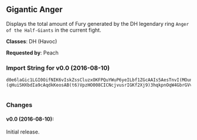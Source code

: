 ## Gigantic Anger

Displays the total amount of Fury generated by the DH legendary ring `Anger of
the Half-Giants` in the current fight.

**Classes**: DH (Havoc)

**Requested by**: Peach

### Import String for v0.0 (2016-08-10)

    d0e6laGic1LGI0OifNIK6vIskZssCluzxOKFPQuYWuP6yeILbf1ZGcAAIs5AesTnvI(MOunovLCossDpu0(uvQQdQsAHQeEiuAIOGlkP2iHKpcGrQQuXjbOvQkZuvXnfLyNIQ(PkLgkjjlfqEkitfvDvuOTcfWxvvk1zHIyTQkv6TqHCxOqTxK(lk1Gvomrlwu8yqnzsCzP2mP6ZQQgTK0Pfz1Qkv51IsYSL42eSBi)gXWfvwUkEoqtx46q12jL(UkfJNK48aQ1RQu49QkfnFOaDFrjv7NAQiuEkKcLNcjHJebbs5PqjukO8uiyCWGiqH444448ai9lrrc27k6VpECCCCC(viWYI3vpMEs8JKDJ06NFCCCCCEqD4rYfjcc0RAFApooooo)keyzX706NgSkqYO9y6H57(viWYINeosABSKc54X0tSU(LQ(svl2p)444448WIdgebVOvj8444448RqGLfpyCWGiW3QeEm9el2Vcbww8oT(PbRcik6JwzXJPNiEFlVtRFAWQajJ2Vcbww8ksWaOw)0Gv9y6XPAvRA)8JJJJJZllYeYRq(tWECCCCC(viWYINo(byEsilEm9U7xHallEjewIqgz4X0JrukUQR3Wrc9JLiKrgAeNRibUpIv7NFCCCCCEmgPska2JJJJJZVcbww8qKB8RqGLfVCfjW9bagbKbpMEmIsbamcidAeNRibUpIv7NFfcSS4PJJGJeb5rqyjczKrT2gfAyxXdeptT2gfv8yxXdKGFGBayeqgQ4bsWpWDEPqxXdKGFGBrvK)Gv8yxXtPbdayeqgQ4P0GrEPqxXtPbdrvK)Gv8yxXJflwQ9ZZZZlP75LqyjczKHFEEEEsKINsdgaWiGm4XKPxUIe4(aaJaYGFEEEEsKIhiEMATnk8yY0tmKQQ)8HDD(AGaaWVBTy)8888KifpwSy5XKPhMV)1xy(l)8888IQnYpppppppppD8dW8Kqw8y6PJFaMNeYIxwZdSlnCOjBv8yXILA)8888AKIFnsXp)keyzXthhbhjcYJGQrrFsOFSeHmYqJA)8888siSeHmYWJPxCWB)88880XpaZtczXJP3D)AKIF(viWYINoocoseKhb9PLAtOFSeHmYqJA)8888siSeHmYWJPNUSa2(1if)8RqGLfpDCeCKiipcIXCkYO1O2ppppVcbww8q9naIWseYidpMEmIsXvD9gosOFSeHmYqJ4CfjW9rSA)8888s6EjewIqgz4jrkEis4H6BaeHLiKrgEr1g5rqFAP2e6hlriJm0O2ppppVUa2jDpej8siSeHmYWtIu8q9naIWseYidVOAJ8iOAu0Ne6hlriJm0O2ppppVgP4xJu8ZVcbww80XrWrIG8eKzvJfhmic8TkHg1(5555L09(2TmRUIFKGSae82CrIGaVnxJ0O2lQ2iVth4hKNyrUF)UyVgP4NNNNxs3lHWseYidVOAJ8oDGFqE6KJGm0igdcRRJPGyQcg8iUINeosABSKc5uXth)ampjKf1(55551fW270b(b5PtocYqJymvrCfpD8dW8Kqwu7NNNNxJu8Rrk(5xHallE64i4irqEkeS4GbrGVvj0O2pppppe5gpMEa0bFsO1O2pppppcIXCkYO1O2ppppVKUhICJhNxrcga16NgSQ333706NgSkGOOpALfVOAJ8ZZZZZZZZdghmic8TkHhtpbzw1yXbdIaFRsOrTh54jwSFEEEEEEEEfjyauRFAWQEm9qKB8ZZZZRrk(5555D6a)G8GXbdIaFRs4xJu87klfcwCWGiW3QeEm9uiyXbdIaFRs4NFfcSS4PKaZjd4QEm9(M(5555HrIXEBwU4kp7p3ca7AmqDEE2mMxua(HVgOAgeJXEm9iiSeHmYOwBJIk(5555HrIv1NRysnqSbQgG68SzaqORx8PMbXyShtpcQgf9jH(XseYiJk(5555HrIv1NRysnqSbQgG68SRZF9Ip1migJ9y6rqFAP2e6hlriJmQ4xw3Vcbww80XrWrIG8ui8N0)FF00ABuuXJflwQ9ZZZZdrUXJPhaDWNeAnQ9ZZZZtjbMtgWvXOwBJcmwdlwSu7NNNN3Pd8dYlo4TFnsXVRSui8N0)FF8y6Pq4pP))(qHuiSHXbdIa9cAqdkKeosAB(t6)VpzHO008CICNcjvusrIGKf2Xj9)3hqkpnOqW4GbrGVvjOq64i4irqAu7D6a)G8K4hj7gPLLcbloyqe4BvcnQ9AKcfsPbHPqxpWEAVZ6UhMVlYLC3)ItK7uiLe43dhbhjTnfswkuiLeyUIey(wLGcHPWuiDckGsFJMMxKVOqv70F1GkkrF)YlfTOVFPOZMOXqm8smeZuDUS9ffkPqHai9lrrc27k6VpuOekfSHjc5kD0k08IqHkePcLNcbxKGGuEkeyc9xAked1z528FhgZZxdenOqkjD9emEjaMYtHeWlrIYtdAqH0LWrIGO8uib8sKO80GguOCAZfYsJckpfsaVejkpnObf6iHBkpfsaVejkpnObf6qknLNcjGxIeLNg0GcbMRHP8uiWe6V008IqdkuilnkO8uib8sKO80GguiCWMnCrccsVGcHd2SbZ1W0lObfcHlWFs))9bKMxek0P)teepW5Aku0QeuiWUORkscfuOlULN)2S8Pwu8uO4K()7dLNcbJdgebkKoocoseKgwSyP270b(b5jXps2nsllfc)j9)3hnSyXsTxJuOqW4GbrGD1KstHIKqRqHGXbdIa7a4CnfQ12OGc1ABuasHWEBwU4kp7p3ca7AmqDEE2mMxua(HVgOAgQOQpxXKAGyduna15zZaGqxV4tndvu1NRysnqSbQgG68SRZF9Ip1mqHcGZ1uiyCWGiqdk0njLOkvuzxKSN9lVR6Sl6VUed)6(x3P6Czl70GcjqHuOqGuimZcZSeHLiuiT08IKnmlcnOua
     

### Changes

#### v0.0 (2016-08-10):

Initial release.
